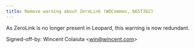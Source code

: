 ```yaml
---
title: Remove warning about ZeroLink (WOCommon, b65f362)
---
```


As ZeroLink is no longer present in Leopard, this warning is now redundant.

Signed-off-by: Wincent Colaiuta &lt;win@wincent.com&gt;
